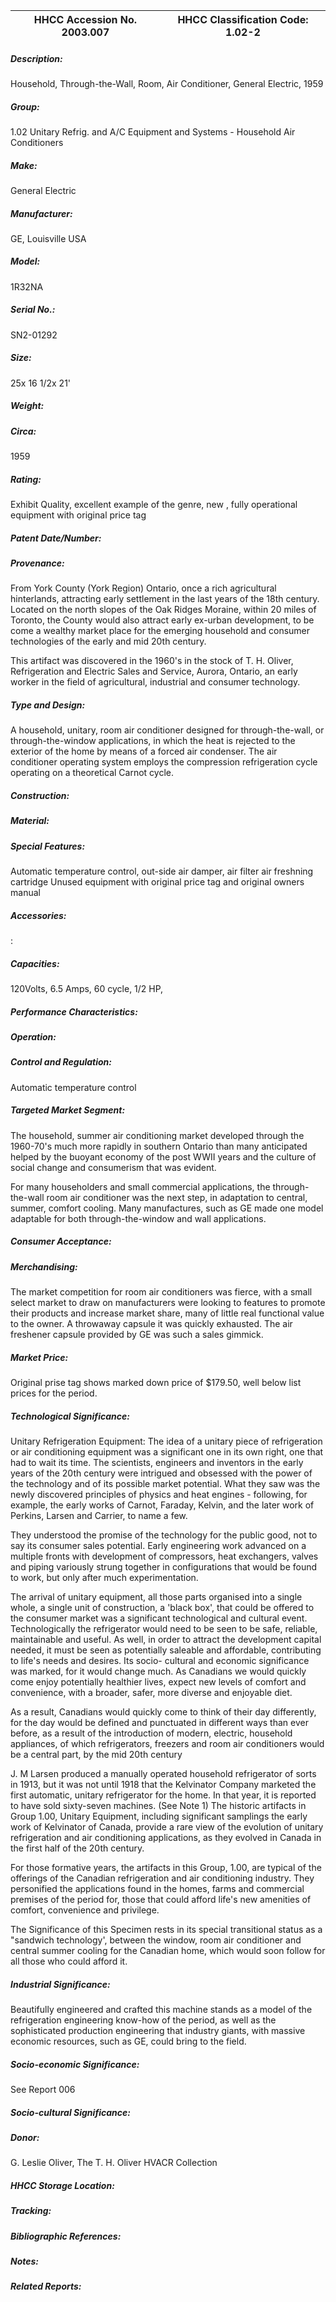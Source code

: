 | **HHCC Accession No. 2003.007** |**HHCC Classification Code:  1.02-2**|
| ----------- | ----------- |
##### Description:
Household, Through-the-Wall, Room, Air Conditioner, General Electric, 1959
##### Group:
1.02 Unitary Refrig. and A/C Equipment and Systems - Household Air Conditioners

##### Make:
General Electric

##### Manufacturer:
GE, Louisville USA

##### Model:
1R32NA

##### Serial No.:
SN2-01292

##### Size:
25x 16 1/2x 21'

##### Weight:


##### Circa:
1959

##### Rating:
Exhibit Quality, excellent example of the genre, new , fully operational equipment with original price tag

##### Patent Date/Number:


##### Provenance:
From York County (York Region) Ontario, once a rich agricultural hinterlands, attracting early settlement in the last years of the 18th century. Located on the north slopes of the Oak Ridges Moraine, within 20 miles of Toronto, the County would also attract early ex-urban development, to be come a wealthy market place for the emerging household and consumer technologies of the early and mid 20th century. 

This artifact was discovered in the 1960's in the stock of T. H. Oliver, Refrigeration and Electric Sales and Service, Aurora, Ontario, an early worker in the field of agricultural, industrial and consumer technology.

##### Type and Design:
A household, unitary, room air conditioner designed for through-the-wall, or through-the-window applications, in which the heat is rejected to the exterior of the home by means of a forced air condenser. The air conditioner operating system employs the compression refrigeration cycle operating on a theoretical Carnot cycle.

##### Construction:


##### Material:


##### Special Features:
Automatic temperature control, out-side air damper, air filter air freshning cartridge Unused equipment with original price tag and original owners manual

##### Accessories:
:

##### Capacities:
120Volts, 6.5 Amps, 60 cycle, 1/2 HP,

##### Performance Characteristics:


##### Operation:


##### Control and Regulation:
Automatic temperature control

##### Targeted Market Segment:
The household, summer air conditioning market developed through the 1960-70's much more rapidly in southern Ontario than many anticipated helped by the buoyant economy of the post WWII years and the culture of social change and consumerism that was evident. 

For many householders and small commercial applications, the through-the-wall room air conditioner was the next step, in adaptation to central, summer, comfort cooling. Many manufactures, such as GE made one model adaptable for both through-the-window and wall applications.

##### Consumer Acceptance:


##### Merchandising:
The market competition for room air conditioners was fierce, with a small select market to draw on manufacturers were looking to features to promote their products and increase market share, many of little real functional value to the owner. A throwaway capsule it was quickly exhausted. The air freshener capsule provided by GE was such a sales gimmick.

##### Market Price:
Original prise tag shows marked down price of $179.50, well below list prices for the period.

##### Technological Significance:
Unitary Refrigeration Equipment: The idea of a unitary piece of refrigeration or air conditioning equipment was a significant one in its own right, one that had to wait its time. The scientists, engineers and inventors in the early years of the 20th century were intrigued and obsessed with the power of the technology and of its possible market potential. What they saw was the newly discovered principles of physics and heat engines - following, for example, the early works of Carnot, Faraday, Kelvin, and the later work of Perkins, Larsen and Carrier, to name a few. 

They understood the promise of the technology for the public good, not to say its consumer sales potential. Early engineering work advanced on a multiple fronts with development of compressors, heat exchangers, valves and piping variously strung together in configurations that would be found to work, but only after much experimentation.

The arrival of unitary equipment, all those parts organised into a single whole, a single unit of construction, a 'black box', that could be offered to the consumer market was a significant technological and cultural event. Technologically the refrigerator would need to be seen to be safe, reliable, maintainable and useful. As well, in order to attract the development capital needed, it must be seen as potentially saleable and affordable, contributing to life's needs and desires. Its socio- cultural and economic significance was marked, for it would change much. As Canadians we would quickly come enjoy potentially healthier lives, expect new levels of comfort and convenience, with a broader, safer, more diverse and enjoyable diet. 

As a result, Canadians would quickly come to think of their day differently, for the day would be defined and punctuated in different ways than ever before, as a result of the introduction of modern, electric, household appliances, of which refrigerators, freezers and room air conditioners would be a central part, by the mid 20th century 

J. M Larsen produced a manually operated household refrigerator of sorts in 1913, but it was not until 1918 that the Kelvinator Company marketed the first automatic, unitary refrigerator for the home. In that year, it is reported to have sold sixty-seven machines. (See Note 1) The historic artifacts in Group 1.00, Unitary Equipment, including significant samplings the early work of Kelvinator of Canada, provide a rare view of the evolution of unitary refrigeration and air conditioning applications, as they evolved in Canada in the first half of the 20th century. 

For those formative years, the artifacts in this Group, 1.00, are typical of the offerings of the Canadian refrigeration and air conditioning industry. They personified the applications found in the homes, farms and commercial premises of the period for, those that could afford life's new amenities of comfort, convenience and privilege. 

The Significance of this Specimen rests in its special transitional status as a "sandwich technology', between the window, room air conditioner and central summer cooling for the Canadian home, which would soon follow for all those who could afford it.

##### Industrial Significance:
Beautifully engineered and crafted this machine stands as a model of the refrigeration engineering know-how of the period, as well as the sophisticated production engineering that industry giants, with massive economic resources, such as GE, could bring to the field.

##### Socio-economic Significance:
See Report 006

##### Socio-cultural Significance:


##### Donor:
G. Leslie Oliver, The T. H. Oliver HVACR Collection

##### HHCC Storage Location:


##### Tracking:


##### Bibliographic References:


##### Notes:


##### Related Reports:

